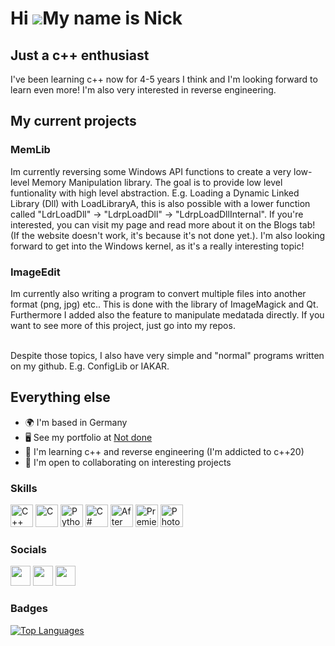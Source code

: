 Hi ![](https://user-images.githubusercontent.com/18350557/176309783-0785949b-9127-417c-8b55-ab5a4333674e.gif)My name is Nick
============================================================================================================================

Just a c++ enthusiast
-----------------

I've been learning c++ now for 4-5 years I think and I'm looking forward to learn even more! I'm also very interested in reverse engineering. 

<h2> My current projects </h2>
<h3> MemLib </h3>
Im currently reversing some Windows API functions to create a very low-level Memory Manipulation library. The goal is to provide low level funtionality with high level abstraction. E.g. Loading a Dynamic Linked Library (Dll) with LoadLibraryA, this is also possible with a lower function called "LdrLoadDll" -> "LdrpLoadDll" -> "LdrpLoadDllInternal". If you're interested, you can visit my page and read more about it on the Blogs tab! (If the website doesn't work, it's because it's not done yet.). I'm also looking forward to get into the Windows kernel, as it's a really interesting topic!

<h3> ImageEdit</h3>
Im currently also writing a program to convert multiple files into another format (png, jpg) etc.. This is done with the library of ImageMagick and Qt. Furthermore I added also the feature to manipulate medatada directly. If you want to see more of this project, just go into my repos.
<br> </br>
<p>Despite those topics, I also have very simple and "normal" programs written on my github. E.g. ConfigLib or IAKAR. </p>

<h2>Everything else </h2>

*   🌍  I'm based in Germany
*   🖥️  See my portfolio at [Not done](http://seouless.de)
*   🧠  I'm learning c++ and reverse engineering (I'm addicted to c++20)
*   🤝  I'm open to collaborating on interesting projects

### Skills 
<p align="left">
<a href="https://docs.microsoft.com/en-us/cpp/?view=msvc-170" target="_blank" rel="noreferrer"><img src="https://raw.githubusercontent.com/danielcranney/readme-generator/main/public/icons/skills/cplusplus-colored.svg" width="36" height="36" alt="C++" /></a>
<a href="https://docs.microsoft.com/en-us/cpp/?view=msvc-170" target="_blank" rel="noreferrer"><img src="https://raw.githubusercontent.com/danielcranney/readme-generator/main/public/icons/skills/c-colored.svg" width="36" height="36" alt="C" /></a>
<a href="https://www.python.org/" target="_blank" rel="noreferrer"><img src="https://raw.githubusercontent.com/danielcranney/readme-generator/main/public/icons/skills/python-colored.svg" width="36" height="36" alt="Python" /></a>
<a href="https://docs.microsoft.com/en-us/dotnet/csharp/" target="_blank" rel="noreferrer"><img src="https://raw.githubusercontent.com/danielcranney/readme-generator/main/public/icons/skills/csharp-colored.svg" width="36" height="36" alt="C#" /></a>
<a href="https://www.adobe.com/uk/products/aftereffects.html" target="_blank" rel="noreferrer"><img src="https://raw.githubusercontent.com/danielcranney/readme-generator/main/public/icons/skills/aftereffects-colored.svg" width="36" height="36" alt="After Effects" /></a>
<a href="https://www.adobe.com/uk/products/premiere.html" target="_blank" rel="noreferrer"><img src="https://raw.githubusercontent.com/danielcranney/readme-generator/main/public/icons/skills/premierepro-colored.svg" width="36" height="36" alt="Premiere Pro" /></a>
<a href="https://www.adobe.com/uk/products/photoshop.html" target="_blank" rel="noreferrer"><img src="https://raw.githubusercontent.com/danielcranney/readme-generator/main/public/icons/skills/photoshop-colored.svg" width="36" height="36" alt="Photoshop" /></a>
</p>

### Socials            
<p align="left"> <a href="https://discord.com/users/seoulxss" target="_blank" rel="noreferrer"><img src="https://raw.githubusercontent.com/danielcranney/readme-generator/main/public/icons/socials/discord.svg" width="32" height="32" /></a> <a href="https://www.github.com/seoulxss" target="_blank" rel="noreferrer"><img src="https://raw.githubusercontent.com/danielcranney/readme-generator/main/public/icons/socials/github.svg" width="32" height="32" /></a> <a href="https://www.stackoverflow.com/users/seoulxss" target="_blank" rel="noreferrer"><img src="https://raw.githubusercontent.com/danielcranney/readme-generator/main/public/icons/socials/stackoverflow.svg" width="32" height="32" /></a></p>


### Badges
<a href="https://github.com/seoulxss" align="left"><img src="https://github-readme-stats.vercel.app/api/top-langs/?username=seoulxss&langs_count=10&title_color=0891b2&text_color=ffffff&icon_color=0891b2&bg_color=1c1917&hide_border=true&locale=en&custom_title=Top%20%Languages" alt="Top Languages" /></a>
